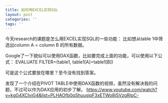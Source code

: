 ```yaml
---
title: 如何用EXCEL实现SQL
layout: post
categories: ''
tags: ''
---
```

今天research的课题是怎么用EXCEL实现SQL的一些功能：
比如想从table 1中筛选出column A = column B 的所有数据。

Google了一下貌似可以使用DAX函数，比如要完成上面的功能，可以使用以下公式：
EVALUATE FILTER=(table1, table1[A]=table1[B])

可是这个公式要放在哪里？至今没有找到答案。

发现了一个介绍在PIVOT TABLE中使用DAX函数的视频，虽然没有解决我的问题，不过可以作为DAX应用的初步了解。
https://www.youtube.com/watch?v=kgG4XClviG4&list=PLHAOfb0qShuusipF3xETWo8jSVzgRlpC-